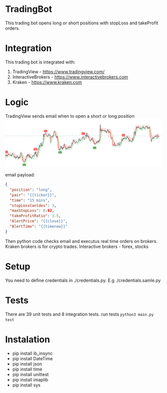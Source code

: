 # TradingBot

This trading bot opens long or short positions with stopLoss and takeProfit orders.

# Integration

This trading bot is integrated with:

1. TradingView - https://www.tradingview.com/
2. InteractiveBrokers - https://www.interactivebrokers.com
3. Kraken - https://www.kraken.com

# Logic

TradingView sends email when to open a short or long position
![Screenshot](./tradingView.png)

email payload:

```json
{
  "position": "long",
  "pair": "{{ticker}}",
  "time": "15 mins",
  "stopLossCanldes": 3,
  "maxStopLoss": 0.02,
  "takeProfitRatio": 1.5,
  "AlertPrice": "{{close}}",
  "AlertTime": "{{timenow}}"
}
```

Then python code checks email and executus real time orders on brokers.
Kraken brokers is for crypto trades. Interactive brokers - forex, stocks

# Setup

You need to define credentials in ./credentials.py. E.g ./credentials.samle.py

# Tests

There are 39 unit tests and 8 integration tests. run tests `python3 main.py test`

# Instalation

- pip install ib_insync
- pip install DateTime
- pip install json
- pip install time
- pip install unittest
- pip install imaplib
- pip install sys
